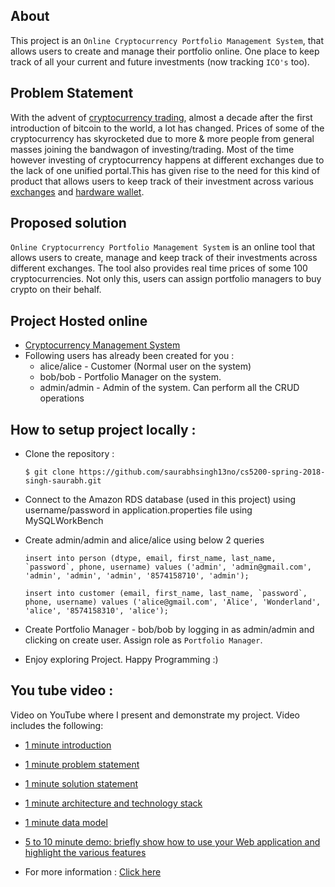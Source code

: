 ## About

This project is an `Online Cryptocurrency Portfolio Management System`, that allows users to create and manage their portfolio online. One place to keep track of all your current and future investments (now tracking `ICO's` too).

## Problem Statement

With the advent of [cryptocurrency trading](https://dl.acm.org/citation.cfm?id=2717097), almost a decade after the first introduction of bitcoin to the world, a lot has changed. Prices of some of the cryptocurrency has skyrocketed due to more & more people from general masses joining the bandwagon of investing/trading. Most of the time however investing of cryptocurrency happens at different exchanges due to the lack of one unified portal.This has given rise to the need for this kind of product that allows users to keep track of their investment across various [exchanges](https://www.coinbase.com/) and [hardware wallet](https://www.ledgerwallet.com/). 

## Proposed solution

`Online Cryptocurrency Portfolio Management System` is an online tool that allows users to create, manage and keep track of their investments across different exchanges. The tool also provides real time prices of some 100 cryptocurrencies. Not only this, users can assign portfolio managers to buy crypto on their behalf.

## Project Hosted online 

* [Cryptocurrency Management System](http://cyrptomanagesystem-env.us-east-1.elasticbeanstalk.com/)
* Following users has already been created for you : 
  - alice/alice - Customer (Normal user on the system)
  - bob/bob - Portfolio Manager on the system.
  - admin/admin - Admin of the system. Can perform all the CRUD operations
  
  
## How to setup project locally :

* Clone the repository : 
  ```
  $ git clone https://github.com/saurabhsingh13no/cs5200-spring-2018-singh-saurabh.git
  ```
  
* Connect to the Amazon RDS database (used in this project) using username/password in application.properties file using MySQLWorkBench
* Create admin/admin and alice/alice using below 2 queries
  ```
  insert into person (dtype, email, first_name, last_name, `password`, phone, username) values ('admin', 'admin@gmail.com', 'admin', 'admin', 'admin', '8574158710', 'admin');
  ```
  ```
  insert into customer (email, first_name, last_name, `password`, phone, username) values ('alice@gmail.com', 'Alice', 'Wonderland', 'alice', '8574158310', 'alice');
  ```
* Create Portfolio Manager - bob/bob by logging in as admin/admin and clicking on create user. Assign role as `Portfolio Manager`.

* Enjoy exploring Project. Happy Programming :)


## You tube video : 

Video on YouTube where I present and demonstrate my project. Video includes the following:
* [1 minute introduction](https://youtu.be/jj5oaPVqLq8)
* [1 minute problem statement](https://youtu.be/fqdcDSohOVI)
* [1 minute solution statement](https://youtu.be/zfWMhoKl4NI)
* [1 minute architecture and technology stack](https://youtu.be/32d3d4bt888)
* [1 minute data model](https://youtu.be/xOF0qi3SDYU)
* [5 to 10 minute demo: briefly show how to use your Web application and highlight the various features](https://youtu.be/HYqbj7W_lrA)



* For more information : [Click here](https://github.com/saurabhsingh13no/cs5200-spring-2018-singh-saurabh/wiki/Project)
